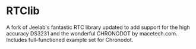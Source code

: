 # RTClib
A fork of Jeelab's fantastic RTC library updated to add support for the high accuracy DS3231 and 
the wonderful CHRONODOT by macetech.com. Includes full-functioned example set for Chronodot.


